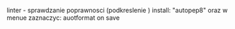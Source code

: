 linter - sprawdzanie poprawnosci (podkreslenie )
install: "autopep8" oraz w menue zaznaczyc: auotformat on save